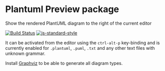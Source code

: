 # Plantuml Preview package

Show the rendered PlantUML diagram to the right of the current editor

[![Build Status](https://travis-ci.org/markushedvall/plantuml-preview.svg?branch=master)](https://travis-ci.org/markushedvall/plantuml-preview) [![js-standard-style](https://img.shields.io/badge/code%20style-standard-brightgreen.svg?style=flat)](https://github.com/feross/standard)

It can be activated from the editor using the `ctrl-alt-p` key-binding and is currently enabled for `.plantuml`, `.puml`, `.txt` and any other text files with unknown grammar.

Install [Graphviz](http://www.graphviz.org/) to be able to generate all diagram types.
